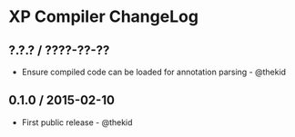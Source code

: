 XP Compiler ChangeLog
=====================

## ?.?.? / ????-??-??

* Ensure compiled code can be loaded for annotation parsing - @thekid

## 0.1.0 / 2015-02-10

* First public release - @thekid
